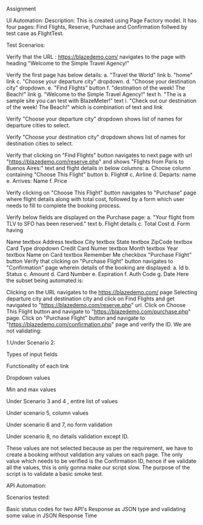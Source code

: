 Assignment

UI Automation: Description: This is created using Page Factory model. It has four pages: Find Flights, Reserve, Purchase and Confirmation follwed by test case as FlightTest.

Test Scenarios:

Verify that the URL : https://blazedemo.com/ navigates to the page with heading "Welcome to the Simple Travel Agency!"

Verify the first page has below details: a. "Travel the World" link b. "home" link c. "Choose your departure city" dropdown. d. "Choose your destination city" dropdown. e. "Find Flights" button f. "destination of the week! The Beach!" link g. "Welcome to the Simple Travel Agency!" text h. "The is a sample site you can test with BlazeMeter!" text i. "Check out our destination of the week! The Beach!" which is combination of text and link

Verify "Choose your departure city" dropdown shows list of names for departure cities to select.

Verify "Choose your destination city" dropdown shows list of names for destination cities to select.

Verify that clicking on "Find Flights" button navigates to next page with url "https://blazedemo.com/reserve.php" and shows "Flights from Paris to Buenos Aires:" text and flight details in below columns: a. Choose column containing "Choose This Flight" button b. Flight# c. Airline d. Departs: name e. Arrives: Name f. Price

Verify clicking on "Choose This Flight" button navigates to "Purchase" page where flight details along with total cost, followed by a form which user needs to fill to complete the booking process.

Verify below fields are displayed on the Purchase page: a. "Your flight from TLV to SFO has been reserved." text b. Flight details c. Total Cost d. Form having

Name textbox
Address textbox
City textbox
State textbox
ZipCode textbox
Card Type dropdown
Credit Card Numer textbox
Month textbox
Year textbox
Name on Card textbox
Remember Me checkbox
"Purchase Flight" button
Verify that clicking on "Purchase Flight" button navigates to "Confirmation" page wherein details of the booking are displayed: a. Id b. Status c. Amount d. Card Number e. Expiration f. Auth Code g. Date
Here the subset being automated is:

Clicking on the URL navigates to the https://blazedemo.com/ page
Selecting departure city and destination city and click on Find Flights and get navigated to "https://blazedemo.com/reserve.php" url.
Click on Choose This Flight button and navigate to "https://blazedemo.com/purchase.php" page.
Click on "Purchase Flight" button and navigate to "https://blazedemo.com/confirmation.php" page and verify the ID.
We are not validating:

1.Under Scenario 2:

Types of input fields

Functionality of each link

Dropdown values

Min and max values

Under Scenario 3 and 4 , entire list of values

Under scenario 5, column values

Under scenario 6 and 7, no form validation

Under scenario 8, no details validation except ID.

These values are not selected because as per the requirement, we have to create a booking without validation any values on each page. The only value which needs to be verified is the Confirmation ID, hence if we validate all the values, this is only gonna make our script slow. The purpose of the script is to validate a basic smoke test.

API Automation:

Scenarios tested:

Basic status codes for two API's
Response as JSON type and validating some value in JSON
Response Time
